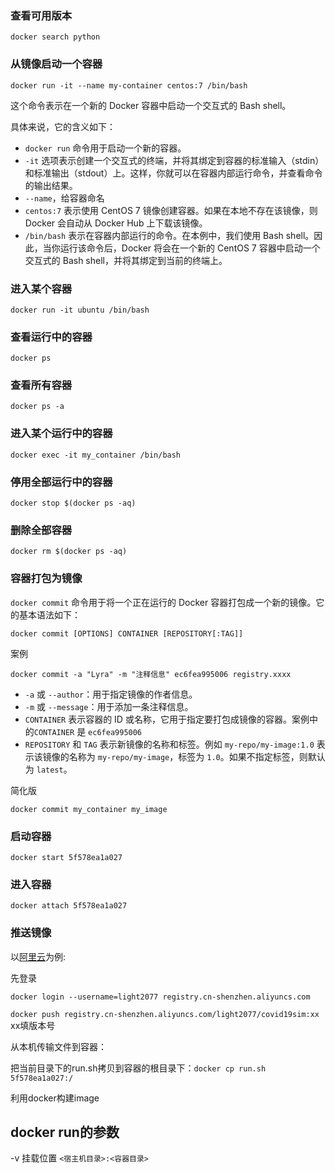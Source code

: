 ### 查看可用版本

```
docker search python
```

### 从镜像启动一个容器

```
docker run -it --name my-container centos:7 /bin/bash
```

这个命令表示在一个新的 Docker 容器中启动一个交互式的 Bash shell。

具体来说，它的含义如下：

- `docker run` 命令用于启动一个新的容器。
- `-it` 选项表示创建一个交互式的终端，并将其绑定到容器的标准输入（stdin）和标准输出（stdout）上。这样，你就可以在容器内部运行命令，并查看命令的输出结果。
- `--name`，给容器命名
- `centos:7` 表示使用 CentOS 7 镜像创建容器。如果在本地不存在该镜像，则 Docker 会自动从 Docker Hub 上下载该镜像。
- `/bin/bash` 表示在容器内部运行的命令。在本例中，我们使用 Bash shell。因此，当你运行该命令后，Docker 将会在一个新的 CentOS 7 容器中启动一个交互式的 Bash shell，并将其绑定到当前的终端上。

### 进入某个容器

```
docker run -it ubuntu /bin/bash
```



### 查看运行中的容器

```
docker ps
```



### 查看所有容器

```
docker ps -a
```

### 进入某个运行中的容器

```
docker exec -it my_container /bin/bash
```



### 停用全部运行中的容器

```
docker stop $(docker ps -aq)

```

### 删除全部容器

```
docker rm $(docker ps -aq)
```

### 容器打包为镜像

`docker commit` 命令用于将一个正在运行的 Docker 容器打包成一个新的镜像。它的基本语法如下：

```
docker commit [OPTIONS] CONTAINER [REPOSITORY[:TAG]]
```

案例

```
docker commit -a "Lyra" -m "注释信息" ec6fea995006 registry.xxxx
```

- `-a` 或 `--author`：用于指定镜像的作者信息。
- `-m` 或 `--message`：用于添加一条注释信息。
- `CONTAINER` 表示容器的 ID 或名称，它用于指定要打包成镜像的容器。案例中的`CONTAINER` 是 `ec6fea995006`
- `REPOSITORY` 和 `TAG` 表示新镜像的名称和标签。例如 `my-repo/my-image:1.0` 表示该镜像的名称为 `my-repo/my-image`，标签为 `1.0`。如果不指定标签，则默认为 `latest`。

简化版

```
docker commit my_container my_image
```





### 启动容器

`docker start 5f578ea1a027 `

### 进入容器

`docker attach 5f578ea1a027 `



### 推送镜像

以[阿里云](https://cr.console.aliyun.com/)为例:

先登录

`docker login --username=light2077 registry.cn-shenzhen.aliyuncs.com`

`docker push registry.cn-shenzhen.aliyuncs.com/light2077/covid19sim:xx` xx填版本号

从本机传输文件到容器：

把当前目录下的run.sh拷贝到容器的根目录下：`docker cp run.sh 5f578ea1a027:/`

利用docker构建image

## docker run的参数

-v 挂载位置 `<宿主机目录>:<容器目录>`